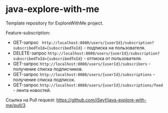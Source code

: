 # java-explore-with-me
Template repository for ExploreWithMe project.

Feature-subscription:
* GET-запрос ``` http://localhost:8080/users/{userId}/subscription?subscribedToId={subscribedToId}``` - подписка на пользователя. 
* DELETE-запрос ```http://localhost:8080/users/{userId}/subscription?subscribedToId={subscribedToId}``` - отписка от пользователя.
* GET-запрос ```http://localhost:8080/users/{userId}/subscribers``` - получение списка подписчиков.
* GET-запрос ```http://localhost:8080/users/{userId}/subscriptions``` - получение списка подписок.
* GET-запрос ```http://localhost:8080/users/{userId}/subscriptions/feed``` - лента новостей.


Ссылка на Pull request: https://github.com/iSeyf/java-explore-with-me/pull/3